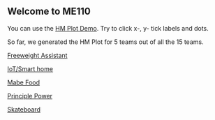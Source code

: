 ## Welcome to ME110

You can use the [HM Plot Demo](https://zcwist.github.io/ME110/playground.html). Try to click x-, y- tick labels and dots.

So far, we generated the HM Plot for 5 teams out of all the 15 teams. 

[Freeweight Assistant](./pages/Team2.html)

[IoT/Smart home](./pages/Team6.html)

[Mabe Food](./pages/Team6.html)

[Principle Power](./pages/Team12.html)

[Skateboard](./pages/Team14.html)